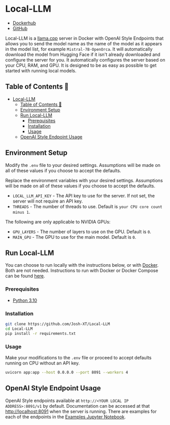 # Local-LLM

- [Dockerhub](https://hub.docker.com/r/joshxt/local-llm/tags)
- [GitHub](https://github.com/Josh-XT/Local-LLM)

Local-LLM is a [llama.cpp](https://github.com/ggerganov/llama.cpp) server in Docker with OpenAI Style Endpoints that allows you to send the model name as the name of the model as it appears in the model list, for example `Mistral-7B-OpenOrca`. It will automatically download the model from Hugging Face if it isn't already downloaded and configure the server for you. It automatically configures the server based on your CPU, RAM, and GPU. It is designed to be as easy as possible to get started with running local models.

## Table of Contents 📖

- [Local-LLM](#local-llm)
  - [Table of Contents 📖](#table-of-contents-)
  - [Environment Setup](#environment-setup)
  - [Run Local-LLM](#run-local-llm)
    - [Prerequisites](#prerequisites)
    - [Installation](#installation)
    - [Usage](#usage)
  - [OpenAI Style Endpoint Usage](#openai-style-endpoint-usage)

## Environment Setup

Modify the `.env` file to your desired settings. Assumptions will be made on all of these values if you choose to accept the defaults.

Replace the environment variables with your desired settings. Assumptions will be made on all of these values if you choose to accept the defaults.

- `LOCAL_LLM_API_KEY` - The API key to use for the server. If not set, the server will not require an API key.
- `THREADS` - The number of threads to use. Default is `your CPU core count minus 1`.

The following are only applicable to NVIDIA GPUs:

- `GPU_LAYERS` - The number of layers to use on the GPU. Default is `0`.
- `MAIN_GPU` - The GPU to use for the main model. Default is `0`.

## Run Local-LLM

You can choose to run locally with the instructions below, or with [Docker](Docker.md). Both are not needed. Instructions to run with Docker or Docker Compose can be found [here](Docker.md).

### Prerequisites

- [Python 3.10](https://www.python.org/downloads/)

### Installation

```bash
git clone https://github.com/Josh-XT/Local-LLM
cd Local-LLM
pip install -r requirements.txt
```

### Usage

Make your modifications to the `.env` file or proceed to accept defaults running on CPU without an API key.

```bash
uvicorn app:app --host 0.0.0.0 --port 8091 --workers 4
```

## OpenAI Style Endpoint Usage

OpenAI Style endpoints available at `http://<YOUR LOCAL IP ADDRESS>:8091/v1` by default. Documentation can be accessed at that <http://localhost:8091> when the server is running. There are examples for each of the endpoints in the [Examples Jupyter Notebook](examples.ipynb).
